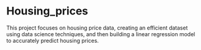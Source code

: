 # Housing_prices
This project focuses on housing price data, creating an efficient dataset using data science techniques, and then building a linear regression model to accurately predict housing prices.
